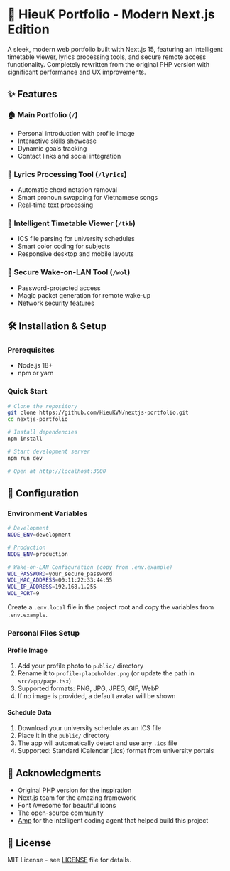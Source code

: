 # 🎨 HieuK Portfolio - Modern Next.js Edition

A sleek, modern web portfolio built with Next.js 15, featuring an intelligent timetable viewer, lyrics processing tools, and secure remote access functionality. Completely rewritten from the original PHP version with significant performance and UX improvements.

## ✨ Features

### 🏠 Main Portfolio (`/`)

- Personal introduction with profile image
- Interactive skills showcase
- Dynamic goals tracking
- Contact links and social integration

### 🎵 Lyrics Processing Tool (`/lyrics`)

- Automatic chord notation removal
- Smart pronoun swapping for Vietnamese songs
- Real-time text processing

### 📅 Intelligent Timetable Viewer (`/tkb`)

- ICS file parsing for university schedules
- Smart color coding for subjects
- Responsive desktop and mobile layouts

### 🔐 Secure Wake-on-LAN Tool (`/wol`)

- Password-protected access
- Magic packet generation for remote wake-up
- Network security features

## 🛠 Installation & Setup

### Prerequisites

- Node.js 18+
- npm or yarn

### Quick Start

```bash
# Clone the repository
git clone https://github.com/HieuKVN/nextjs-portfolio.git
cd nextjs-portfolio

# Install dependencies
npm install

# Start development server
npm run dev

# Open at http://localhost:3000
```

## 🔧 Configuration

### Environment Variables

```bash
# Development
NODE_ENV=development

# Production
NODE_ENV=production

# Wake-on-LAN Configuration (copy from .env.example)
WOL_PASSWORD=your_secure_password
WOL_MAC_ADDRESS=00:11:22:33:44:55
WOL_IP_ADDRESS=192.168.1.255
WOL_PORT=9
```

Create a `.env.local` file in the project root and copy the variables from `.env.example`.

### Personal Files Setup

#### Profile Image

1. Add your profile photo to `public/` directory
2. Rename it to `profile-placeholder.png` (or update the path in `src/app/page.tsx`)
3. Supported formats: PNG, JPG, JPEG, GIF, WebP
4. If no image is provided, a default avatar will be shown

#### Schedule Data

1. Download your university schedule as an ICS file
2. Place it in the `public/` directory
3. The app will automatically detect and use any `.ics` file
4. Supported: Standard iCalendar (.ics) format from university portals

## 🙏 Acknowledgments

- Original PHP version for the inspiration
- Next.js team for the amazing framework
- Font Awesome for beautiful icons
- The open-source community
- [Amp](https://ampcode.com/) for the intelligent coding agent that helped build this project

## 📄 License

MIT License - see [LICENSE](LICENSE) file for details.
